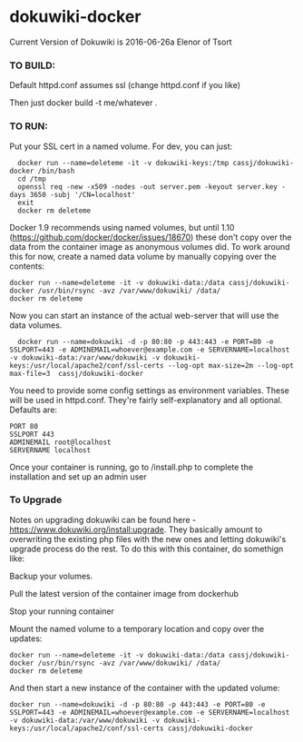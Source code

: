 # dokuwiki-docker

Current Version of Dokuwiki is 2016-06-26a Elenor of Tsort


### TO BUILD:

Default httpd.conf assumes ssl (change httpd.conf if you like)

Then just docker build -t me/whatever .


### TO RUN:

Put your SSL cert in a named volume. For dev, you can just:

```
  docker run --name=deleteme -it -v dokuwiki-keys:/tmp cassj/dokuwiki-docker /bin/bash
  cd /tmp
  openssl req -new -x509 -nodes -out server.pem -keyout server.key -days 3650 -subj '/CN=localhost'
  exit
  docker rm deleteme
``` 
Docker 1.9 recommends using named volumes, but until 1.10 (https://github.com/docker/docker/issues/18670) these don't copy over the data from the container image as anonymous volumes did. To work around this for now, create a named data volume by manually copying over the contents:

```
docker run --name=deleteme -it -v dokuwiki-data:/data cassj/dokuwiki-docker /usr/bin/rsync -avz /var/www/dokuwiki/ /data/ 
docker rm deleteme
```

Now you can start an instance of the actual web-server that will use the data volumes. 

```
  docker run --name=dokuwiki -d -p 80:80 -p 443:443 -e PORT=80 -e SSLPORT=443 -e ADMINEMAIL=whoever@example.com -e SERVERNAME=localhost -v dokuwiki-data:/var/www/dokuwiki -v dokuwiki-keys:/usr/local/apache2/conf/ssl-certs --log-opt max-size=2m --log-opt max-file=3  cassj/dokuwiki-docker
```

You need to provide some config settings as environment variables. These will be used in httpd.conf.
They're fairly self-explanatory and all optional. Defaults are:

```
PORT 80
SSLPORT 443
ADMINEMAIL root@localhost
SERVERNAME localhost
```

Once your container is running, go to <host>/install.php to complete the installation and set up an admin user 


### To Upgrade

Notes on upgrading dokuwiki can be found here - https://www.dokuwiki.org/install:upgrade. They basically amount to overwriting the existing php files with the new ones and letting dokuwiki's upgrade process do the rest. To do this with this container, do somethign like: 

Backup your volumes. 

Pull the latest version of the container image from dockerhub

Stop your running container

Mount the named volume to a temporary location and copy over the updates: 

```
docker run --name=deleteme -it -v dokuwiki-data:/data cassj/dokuwiki-docker /usr/bin/rsync -avz /var/www/dokuwiki/ /data/
docker rm deleteme
``` 

And then start a new instance of the container with the updated volume:

```
docker run --name=dokuwiki -d -p 80:80 -p 443:443 -e PORT=80 -e SSLPORT=443 -e ADMINEMAIL=whoever@example.com -e SERVERNAME=localhost -v dokuwiki-data:/var/www/dokuwiki -v dokuwiki-keys:/usr/local/apache2/conf/ssl-certs cassj/dokuwiki-docker
```







